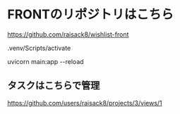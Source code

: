 # FRONTのリポジトリはこちら
https://github.com/raisack8/wishlist-front

.venv/Scripts/activate

uvicorn main:app --reload

## タスクはこちらで管理
https://github.com/users/raisack8/projects/3/views/1
